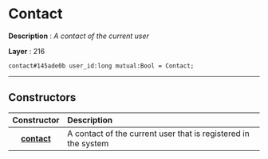 # Contact

**Description** : *A contact of the current user*

**Layer** : 216

```tl
contact#145ade0b user_id:long mutual:Bool = Contact;
```

---

## Constructors

| Constructor | Description |
| :---: | :--- |
| [**contact**](constructor/contact) | A contact of the current user that is registered in the system |